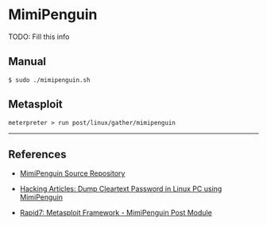 # MimiPenguin

TODO: Fill this info

## Manual

```
$ sudo ./mimipenguin.sh
```

## Metasploit

```
meterpreter > run post/linux/gather/mimipenguin
```

---
## References

- [MimiPenguin Source Repository](https://github.com/huntergregal/mimipenguin)

- [Hacking Articles: Dump Cleartext Password in Linux PC using MimiPenguin](https://www.hackingarticles.in/dump-cleartext-password-linux-pc-using-mimipenguin/)

- [Rapid7: Metasploit Framework - MimiPenguin Post Module](https://github.com/rapid7/metasploit-framework/blob/master/documentation/modules/post/linux/gather/mimipenguin.md)